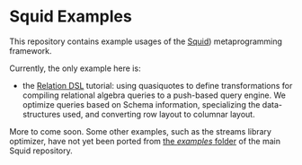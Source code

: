 Squid Examples
===============

This repository contains example usages of the [Squid](https://github.com/epfldata/squid)) metaprogramming framework.

Currently, the only example here is:
 * the [Relation DSL](relation-dsl) tutorial: using quasiquotes to define transformations for compiling relational algebra queries to a push-based query engine. We optimize queries based on Schema information, specializing the data-structures used, and converting row layout to columnar layout. 
 
More to come soon. Some other examples, such as the streams library optimizer, have not yet been ported from [the _examples_ folder](https://github.com/epfldata/squid/tree/master/example/src) of the main Squid repository.
